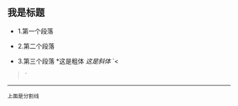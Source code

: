 ## 我是标题
- 1.第一个段落  

- 2.第二个段落  

- 3.第三个段落
*这是粗体
*这是斜体*
`<<script>
        var arr = [1, 2, 3, 4, 5, 6, 7, 8];
        var f = arr.filter(function(x) {
            return x % 2 === 0; //过滤掉所有的奇数
        })
        console.log('剩下的偶数是：' + f);

        //回调函数
        var back = arr.filter(function(ele, index, self) { //ele表示每个元素的值，index表示索引，self表示当前数组本身
            console.log(ele);
            console.log(index);
            console.log(self);
            return true;
        })
    </script>
>`
***
    上面是分割线